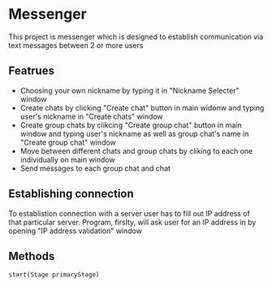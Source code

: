 # Messenger 

This project is messenger which is designed to establish communication via text messages between 2 or more users 

## Featrues 

- Choosing your own nickname by typing it in "Nickname Selecter" window 
- Create chats by clicking "Create chat" button in main widonw and typing user's nickname in "Create chats" window
- Create group chats by clikcing "Create group chat" button in main window and typing user's nickname as well as group chat's name in "Create group chat" window 
- Move between different chats and group chats by cliking to each one individually on main window 
- Send messages to each group chat and chat 

## Establishing connection 
To establistion connection with a server user has to fill out IP address of that particular server.
Program, firslty, will ask user for an IP address in by opening "IP address validation" window 


## Methods 
```
start(Stage primaryStage)
```



